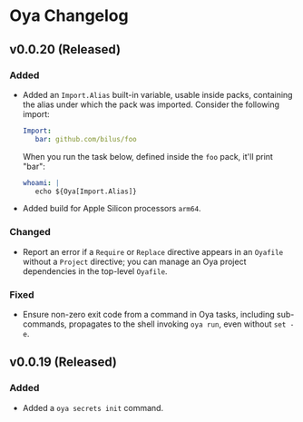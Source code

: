 # Oya Changelog


## v0.0.20 (Released)

### Added

- Added an `Import.Alias` built-in variable, usable inside packs, containing the
  alias under which the pack was imported. Consider the following import:

    ```yaml
    Import:
       bar: github.com/bilus/foo
    ```
    
    When you run the task below, defined inside the `foo` pack, it'll print "bar":
    
    ```yaml
    whoami: |
       echo ${Oya[Import.Alias]}
    ```
    
- Added build for Apple Silicon processors `arm64`.


### Changed

- Report an error if a `Require` or `Replace` directive appears in an `Oyafile`
  without a `Project` directive; you can manage an Oya project dependencies in
  the top-level `Oyafile`.

### Fixed

- Ensure non-zero exit code from a command in Oya tasks, including sub-commands,
  propagates to the shell invoking `oya run`, even without `set -e`.
  
  
## v0.0.19 (Released)

### Added

- Added a `oya secrets init` command.


